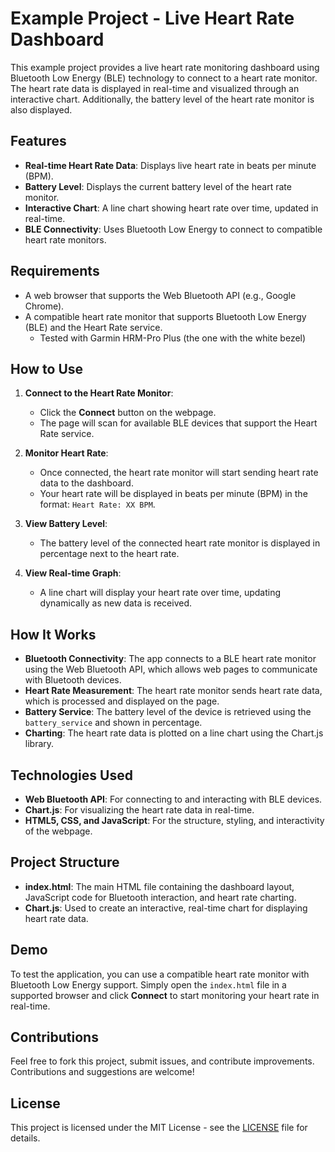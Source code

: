 # Example Project - Live Heart Rate Dashboard

This example project provides a live heart rate monitoring dashboard using Bluetooth Low Energy (BLE) technology to connect to a heart rate monitor. The heart rate data is displayed in real-time and visualized through an interactive chart. Additionally, the battery level of the heart rate monitor is also displayed.

## Features

- **Real-time Heart Rate Data**: Displays live heart rate in beats per minute (BPM).
- **Battery Level**: Displays the current battery level of the heart rate monitor.
- **Interactive Chart**: A line chart showing heart rate over time, updated in real-time.
- **BLE Connectivity**: Uses Bluetooth Low Energy to connect to compatible heart rate monitors.

## Requirements

- A web browser that supports the Web Bluetooth API (e.g., Google Chrome).
- A compatible heart rate monitor that supports Bluetooth Low Energy (BLE) and the Heart Rate service.
  - Tested with Garmin HRM-Pro Plus (the one with the white bezel)
  
## How to Use

1. **Connect to the Heart Rate Monitor**: 
   - Click the **Connect** button on the webpage.
   - The page will scan for available BLE devices that support the Heart Rate service.
   
2. **Monitor Heart Rate**: 
   - Once connected, the heart rate monitor will start sending heart rate data to the dashboard.
   - Your heart rate will be displayed in beats per minute (BPM) in the format: `Heart Rate: XX BPM`.

3. **View Battery Level**: 
   - The battery level of the connected heart rate monitor is displayed in percentage next to the heart rate.

4. **View Real-time Graph**:
   - A line chart will display your heart rate over time, updating dynamically as new data is received.

## How It Works

- **Bluetooth Connectivity**: The app connects to a BLE heart rate monitor using the Web Bluetooth API, which allows web pages to communicate with Bluetooth devices.
- **Heart Rate Measurement**: The heart rate monitor sends heart rate data, which is processed and displayed on the page.
- **Battery Service**: The battery level of the device is retrieved using the `battery_service` and shown in percentage.
- **Charting**: The heart rate data is plotted on a line chart using the Chart.js library.

## Technologies Used

- **Web Bluetooth API**: For connecting to and interacting with BLE devices.
- **Chart.js**: For visualizing the heart rate data in real-time.
- **HTML5, CSS, and JavaScript**: For the structure, styling, and interactivity of the webpage.

## Project Structure

- **index.html**: The main HTML file containing the dashboard layout, JavaScript code for Bluetooth interaction, and heart rate charting.
- **Chart.js**: Used to create an interactive, real-time chart for displaying heart rate data.

## Demo

To test the application, you can use a compatible heart rate monitor with Bluetooth Low Energy support. Simply open the `index.html` file in a supported browser and click **Connect** to start monitoring your heart rate in real-time.

## Contributions

Feel free to fork this project, submit issues, and contribute improvements. Contributions and suggestions are welcome!

## License

This project is licensed under the MIT License - see the [LICENSE](LICENSE) file for details.
